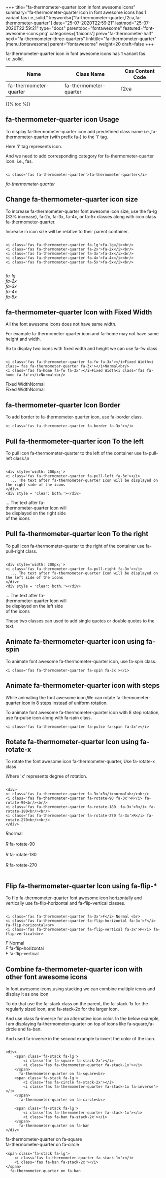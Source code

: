 +++
title="fa-thermometer-quarter icon in font awesome icons"
summary="fa-thermometer-quarter icon in font awesome icons has 1 variant fas i.e.,solid."
keywords=["fa-thermometer-quarter,f2ca,fa-thermometer-quarter"]
date="25-07-2020T22:59:21"
lastmod="25-07-2020T22:59:21"
type="docs"
parentdoc="fontawesome"
featured='font-awesome-icons.png'
categories=['faicons']
prev="fa-thermometer-half"
next="fa-thermometer-three-quarters"
linktitle="fa-thermometer-quarter"
[menu.fontawesome]
parent="fontawesome"
weight=20
draft=false
+++


fa-thermometer-quarter icon in font awesome icons has 1 variant fas i.e.,solid.

<div class='table-responsive'><table class='table'><thead><tr><th>Name</th><th>Class Name</th><th>Css Content Code</th></tr></thead><tbody><tr><td>fa-thermometer-quarter</td><td>fa-thermometer-quarter</td><td>f2ca</td></tr></tbody></table></div>


{{% toc %}}


## fa-thermometer-quarter icon Usage

To display fa-thermometer-quarter icon add predefined class name i.e.,fa-thermometer-quarter (with prefix fa-) to the 'i' tag.

Here 'i' tag represents icon.

And we need to add corresponding category for fa-thermometer-quarter icon. i.e., fas.


```

<i class='fas fa-thermometer-quarter'>fa-thermometer-quarter</i>
```

<i class='fas fa-thermometer-quarter'>fa-thermometer-quarter</i>




## Change fa-thermometer-quarter icon size
To increase fa-thermometer-quarter font awesome icon size, use the fa-lg (33% increase), fa-2x, fa-3x, fa-4x, or fa-5x classes along with icon class fa-thermometer-quarter.

Increase in icon size will be relative to their parent container. 

```

<i class='fas fa-thermometer-quarter fa-lg'>fa-lg</i><br/>
<i class='fas fa-thermometer-quarter fa-2x'>fa-2x</i><br/>
<i class='fas fa-thermometer-quarter fa-3x'>fa-3x</i><br/>
<i class='fas fa-thermometer-quarter fa-4x'>fa-4x</i><br/>
<i class='fas fa-thermometer-quarter fa-5x'>fa-5x</i><br/>
            
```

<i class='fas fa-thermometer-quarter fa-lg'>fa-lg</i><br/>
<i class='fas fa-thermometer-quarter fa-2x'>fa-2x</i><br/>
<i class='fas fa-thermometer-quarter fa-3x'>fa-3x</i><br/>
<i class='fas fa-thermometer-quarter fa-4x'>fa-4x</i><br/>
<i class='fas fa-thermometer-quarter fa-5x'>fa-5x</i><br/>
            



## fa-thermometer-quarter Icon with Fixed Width 

All the font awesome icons does not have same width.

For example fa-thermometer-quarter icon and fa-home may not have same height and width.

So to display two icons with fixed width and height we can use fa-fw class.


```

<i class='fas fa-thermometer-quarter fa-fw fa-3x'></i>Fixed Width<i class='fas fa-thermometer-quarter fa-3x'></i>Normal<br/>
<i class='fas fa-home fa-fw fa-3x'></i>Fixed Width<i class='fas fa-home fa-3x'></i>Normal<br/>
```

<i class='fas fa-thermometer-quarter fa-fw fa-3x'></i>Fixed Width<i class='fas fa-thermometer-quarter fa-3x'></i>Normal<br/>
<i class='fas fa-home fa-fw fa-3x'></i>Fixed Width<i class='fas fa-home fa-3x'></i>Normal<br/>



## fa-thermometer-quarter Icon Border 

To add border to fa-thermometer-quarter icon, use fa-border class.


```
<i class='fas fa-thermometer-quarter fa-border fa-3x'></i>

```
<i class='fas fa-thermometer-quarter fa-border fa-3x'></i>





## Pull fa-thermometer-quarter icon To the left

To pull icon fa-thermometer-quarter to the left of the container use fa-pull-left class.\n

```

<div style='width: 200px;'>
<i class='fas fa-thermometer-quarter fa-pull-left fa-3x'></i>
  ... The text after fa-thermometer-quarter Icon will be displayed on the right side of the icons
</div>
<div style = 'clear: both;'></div>
```

<div style='width: 200px;'>
<i class='fas fa-thermometer-quarter fa-pull-left fa-3x'></i>
  ... The text after fa-thermometer-quarter Icon will be displayed on the right side of the icons
</div>
<div style = 'clear: both;'></div>




## Pull fa-thermometer-quarter icon To the right
To pull icon fa-thermometer-quarter to the right of the container use fa-pull-right class.

```

<div style='width: 200px;'>
<i class='fas fa-thermometer-quarter fa-pull-right fa-3x'></i>
  ... The text after fa-thermometer-quarter Icon will be displayed on the left side of the icons
</div>
<div style = 'clear: both;'></div>
```

<div style='width: 200px;'>
<i class='fas fa-thermometer-quarter fa-pull-right fa-3x'></i>
  ... The text after fa-thermometer-quarter Icon will be displayed on the left side of the icons
</div>
<div style = 'clear: both;'></div>

These two classes can used to add single quotes or double quotes to the text.


## Animate fa-thermometer-quarter icon using fa-spin
To animate font awesome fa-thermometer-quarter icon, use fa-spin class.

```
<i class='fas fa-thermometer-quarter fa-spin fa-3x'></i>
```
<i class='fas fa-thermometer-quarter fa-spin fa-3x'></i>




## Animate fa-thermometer-quarter icon with steps
While animating the font awesome icon,We can rotate fa-thermometer-quarter icon in 8 steps instead of uniform rotation.

To animate font awesome fa-thermometer-quarter icon with 8 step rotation, use fa-pulse icon along with fa-spin class.


```
<i class='fas fa-thermometer-quarter fa-pulse fa-spin fa-3x'></i>

```
<i class='fas fa-thermometer-quarter fa-pulse fa-spin fa-3x'></i>





## Rotate fa-thermometer-quarter Icon using fa-rotate-x
To rotate the font awesome icon fa-thermometer-quarter, Use fa-rotate-x class

Where 'x' represents degree of rotation.


```

<div>
<i class='fas fa-thermometer-quarter fa-3x'>R</i>normal<br/><br/>
<i class='fas fa-thermometer-quarter fa-rotate-90 fa-3x'>R</i> fa-rotate-90<br/><br/> 
<i class='fas fa-thermometer-quarter fa-rotate-180  fa-3x'>R</i> fa-rotate-180<br/><br/> 
<i class='fas fa-thermometer-quarter fa-rotate-270 fa-3x'>R</i> fa-rotate-270<br/><br/>
</div>
```

<div>
<i class='fas fa-thermometer-quarter fa-3x'>R</i>normal<br/><br/>
<i class='fas fa-thermometer-quarter fa-rotate-90 fa-3x'>R</i> fa-rotate-90<br/><br/> 
<i class='fas fa-thermometer-quarter fa-rotate-180  fa-3x'>R</i> fa-rotate-180<br/><br/> 
<i class='fas fa-thermometer-quarter fa-rotate-270 fa-3x'>R</i> fa-rotate-270<br/><br/>
</div>




## Flip fa-thermometer-quarter Icon using fa-flip-*
To flip fa-thermometer-quarter font awesome icon horizontally and vertically use fa-flip-horizontal and fa-flip-vertical classes. 

```

<i class='fas fa-thermometer-quarter fa-3x'>F</i> Normal <br>
<i class='fas fa-thermometer-quarter fa-flip-horizontal fa-3x'>F</i> fa-flip-horizontal<br>
<i class='fas fa-thermometer-quarter fa-flip-vertical fa-3x'>F</i> fa-flip-vertical<br>
```

<i class='fas fa-thermometer-quarter fa-3x'>F</i> Normal <br>
<i class='fas fa-thermometer-quarter fa-flip-horizontal fa-3x'>F</i> fa-flip-horizontal<br>
<i class='fas fa-thermometer-quarter fa-flip-vertical fa-3x'>F</i> fa-flip-vertical<br>




## Combine fa-thermometer-quarter icon with other font awesome icons
In font awesome icons,using stacking we can combine multiple icons and display it as one icon 

To do that use the fa-stack class on the parent, the fa-stack-1x for the regularly sized icon, and fa-stack-2x for the larger icon.

And use class fa-inverse for an alternative icon color. 
In the below example, I am displaying fa-thermometer-quarter on top of icons like fa-square,fa-circle and fa-ban.

And used fa-inverse in the second example to invert the color of the icon.

```

<div>
    <span class='fa-stack fa-lg'>
        <i class='far fa-square fa-stack-2x'></i>
        <i class='fas fa-thermometer-quarter fa-stack-1x'></i>
    </span>
      fa-thermometer-quarter on fa-square<br>
    <span class='fa-stack fa-lg'>
        <i class='fas fa-circle fa-stack-2x'></i>
        <i class='fas fa-thermometer-quarter fa-stack-1x fa-inverse'></i>
    </span>
      fa-thermometer-quarter on fa-circle<br>

    <span class='fa-stack fa-lg'>
        <i class='fas fa-thermometer-quarter fa-stack-1x'></i>
        <i class='fas fa-ban fa-stack-2x'></i>
    </span>
      fa-thermometer-quarter on fa-ban
</div>
```

<div>
    <span class='fa-stack fa-lg'>
        <i class='far fa-square fa-stack-2x'></i>
        <i class='fas fa-thermometer-quarter fa-stack-1x'></i>
    </span>
      fa-thermometer-quarter on fa-square<br>
    <span class='fa-stack fa-lg'>
        <i class='fas fa-circle fa-stack-2x'></i>
        <i class='fas fa-thermometer-quarter fa-stack-1x fa-inverse'></i>
    </span>
      fa-thermometer-quarter on fa-circle<br>

    <span class='fa-stack fa-lg'>
        <i class='fas fa-thermometer-quarter fa-stack-1x'></i>
        <i class='fas fa-ban fa-stack-2x'></i>
    </span>
      fa-thermometer-quarter on fa-ban
</div>






